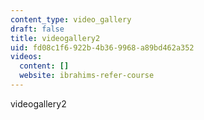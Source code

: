 ```yaml
---
content_type: video_gallery
draft: false
title: videogallery2
uid: fd08c1f6-922b-4b36-9968-a89bd462a352
videos:
  content: []
  website: ibrahims-refer-course
---
```

videogallery2